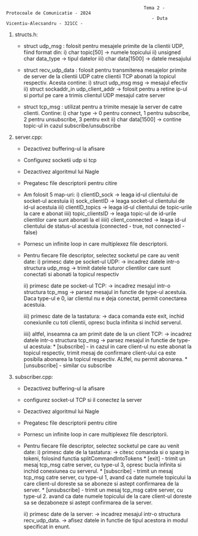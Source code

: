                                                         Tema 2 - Protocoale de Comunicatie - 2024
                                                           - Duta Vicentiu-Alecsandru - 321CC - 
1. structs.h:
    - struct udp_msg : folosit pentru mesajele primite de la clientii UDP, fiind format din:
                i) char topic[50] -> numele topicului
                ii) unsigned char data_type -> tipul datelor
                iii) char data[1500] -> datele mesajului

    - struct recv_udp_data : folosit pentru transmiterea mesajelor primite de server de la clientii UDP catre clientii TCP abonati la topicul respectiv. Acesta contine:
                i) struct udp_msg msg -> mesajul efectiv
                ii) struct sockaddr_in udp_client_addr -> folosit pentru a retine ip-ul si portul pe care a trimis clientul UDP mesajul catre server
    
    - struct tcp_msg : utilizat pentru a trimite mesaje la server de catre clienti. Contine:
                i) char type -> 0 pentru connect, 1 pentru subscribe, 2 pentru unsubscribe, 3 pentru exit
                ii) char data[1500] -> contine topic-ul in cazul subscribe/unsubscribe

2. server.cpp: 
    - Dezactivez buffering-ul la afisare

    - Configurez socketii udp si tcp

    - Dezactivez algoritmul lui Nagle

    - Pregatesc file descriptorii pentru citire

    - Am folosit 5 map-uri:
        i) clientID_sock -> leaga id-ul clientului de socket-ul acestuia
        ii) sock_clientID -> leaga socket-ul clientului de id-ul acestuia
        iii) clientID_topics -> leaga id-ul clientului de topic-urile la care e abonat
        iiii) topic_clientsID -> leaga topic-ul de id-urile clientilor care sunt abonati la el
        iiiii) client_connected -> leaga id-ul clientului de status-ul acestuia (connected - true, not connected - false)

    - Pornesc un infinite loop in care multiplexez file descriptorii.

    - Pentru fiecare file descriptor, selectez socketul pe care au venit date:
        i) primesc date pe socket-ul UDP:
            -> incadrez datele intr-o structura udp_msg
            -> trimit datele tuturor clientilor care sunt conectati si abonati la topicul respectiv 

        ii) primesc date pe socket-ul TCP:
            -> incadrez mesajul intr-o structura tcp_msg
            -> parsez mesajul in functie de type-ul acestuia. Daca type-ul e 0, iar clientul nu e deja conectat, permit conectarea acestuia.
        
        iii) primesc date de la tastatura:
            -> daca comanda este exit, inchid conexiunile cu toti clientii, opresc bucla infinita si inchid serverul.
        
        iiii) altfel, inseamna ca am primit date de la un client TCP:
            -> incadrez datele intr-o structura tcp_msg
            -> parsez mesajul in functie de type-ul acestuia:
                * [subscribe] - in cazul in care client-ul nu este abonat la topicul respectiv, trimit mesaj de confirmare client-ului ca este posibila abonarea la topicul respectiv. ALtfel, nu permit abonarea.
                * [unsubscribe] - similar cu subscribe

3. subscriber.cpp:
    - Dezactivez buffering-ul la afisare

    - configurez socket-ul TCP si il conectez la server

    - Dezactivez algoritmul lui Nagle

    - Pregatesc file descriptorii pentru citire

    - Pornesc un infinite loop in care multiplexez file descriptorii.

    - Pentru fiecare file descriptor, selectez socketul pe care au venit date:
        i) primesc date de la tastatura:
            -> citesc comanda si o sparg in tokeni, folosind functia splitCommandIntoTokens
                * [exit] - trimit un mesaj tcp_msg catre server, cu type-ul 3, opresc bucla infinita si inchid conexiunea cu serverul.
                * [subscribe] - trimit un mesaj tcp_msg catre server, cu type-ul 1, avand ca date numele topicului la care client-ul doreste sa se aboneze si astept confirmarea de la server.
                * [unsubscribe] - trimit un mesaj tcp_msg catre server, cu type-ul 2. avand ca date numele topicului de la care client-ul doreste sa se dezaboneze si astept confirmarea de la server.

        ii) primesc date de la server:
            -> incadrez mesajul intr-o structura recv_udp_data.
            -> afisez datele in functie de tipul acestora in modul specificat in enunt.
            



